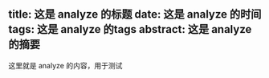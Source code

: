 title: 这是 analyze 的标题
date: 这是 analyze 的时间
tags: 这是 analyze 的tags
abstract: 这是 analyze 的摘要
---
这里就是 analyze 的内容，用于测试